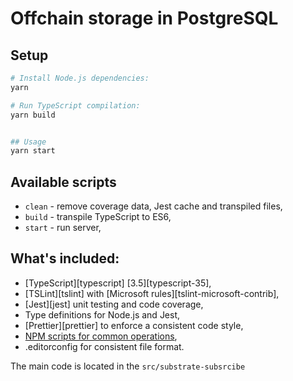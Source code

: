 # Offchain storage in PostgreSQL

## Setup

```sh
# Install Node.js dependencies:
yarn

# Run TypeScript compilation:
yarn build


## Usage
yarn start
```

## Available scripts

+ `clean` - remove coverage data, Jest cache and transpiled files,
+ `build` - transpile TypeScript to ES6,
+ `start` - run server,

## What's included:

+ [TypeScript][typescript] [3.5][typescript-35],
+ [TSLint][tslint] with [Microsoft rules][tslint-microsoft-contrib],
+ [Jest][jest] unit testing and code coverage,
+ Type definitions for Node.js and Jest,
+ [Prettier][prettier] to enforce a consistent code style,
+ [NPM scripts for common operations](#available-scripts),
+ .editorconfig for consistent file format.

The main code is located in the `src/substrate-subsrcibe`